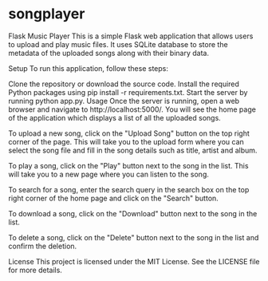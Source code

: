 # songplayer
Flask Music Player
This is a simple Flask web application that allows users to upload and play music files. It uses SQLite database to store the metadata of the uploaded songs along with their binary data.

Setup
To run this application, follow these steps:

Clone the repository or download the source code.
Install the required Python packages using pip install -r requirements.txt.
Start the server by running python app.py.
Usage
Once the server is running, open a web browser and navigate to http://localhost:5000/. You will see the home page of the application which displays a list of all the uploaded songs.

To upload a new song, click on the "Upload Song" button on the top right corner of the page. This will take you to the upload form where you can select the song file and fill in the song details such as title, artist and album.

To play a song, click on the "Play" button next to the song in the list. This will take you to a new page where you can listen to the song.

To search for a song, enter the search query in the search box on the top right corner of the home page and click on the "Search" button.

To download a song, click on the "Download" button next to the song in the list.

To delete a song, click on the "Delete" button next to the song in the list and confirm the deletion.

License
This project is licensed under the MIT License. See the LICENSE file for more details.
